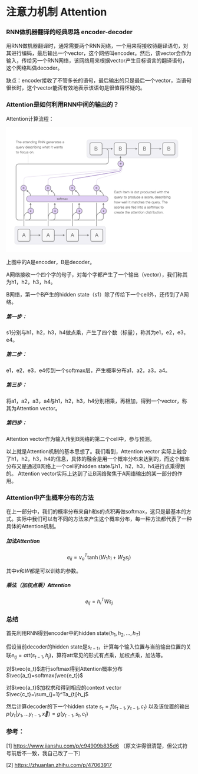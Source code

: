 # 注意力机制 Attention

### RNN做机器翻译的经典思路 encoder-decoder

用RNN做机器翻译时，通常需要两个RNN网络，一个用来将接收待翻译语句，对其进行编码，最后输出一个vector，这个网络叫encoder。然后，该vector会作为输入，传给另一个RNN网络，该网络用来根据vector产生目标语言的翻译语句，这个网络叫做decoder。

缺点：encoder接收了不管多长的语句，最后输出的只是最后一个vector，当语句很长时，这个vector能否有效地表示该语句是很值得怀疑的。

### Attention是如何利用RNN中间的输出的？

Attention计算流程：

![attention](..\image_storage\attention.png)

上图中的A是encoder，B是decoder。

A网络接收一个四个字的句子，对每个字都产生了一个输出（vector），我们称其为h1，h2，h3，h4。

B网络，第一个B产生的hidden state（s1）除了传给下一个cell外，还传到了A网络。

##### 第一步：

s1分别与h1，h2，h3，h4做点乘，产生了四个数（标量），称其为e1，e2，e3，e4。

##### 第二步：

e1，e2，e3，e4传到一个softmax层，产生概率分布a1，a2，a3，a4。

##### 第三步：

将a1，a2，a3，a4与h1，h2，h3，h4分别相乘，再相加，得到一个vector，称其为Attention vector。

##### 第四步：

Attention vector作为输入传到B网络的第二个cell中，参与预测。

以上就是Attention机制的基本思想了。我们看到，Attention vector 实际上融合了h1，h2，h3，h4的信息，具体的融合是用一个概率分布来达到的，而这个概率分布又是通过B网络上一个cell的hidden state与h1，h2，h3，h4进行点乘得到的。
Attention vector实际上达到了让B网络聚焦于A网络输出的某一部分的作用。

### Attention中产生概率分布的方法

在上一部分中，我们的概率分布来自h和s的点积再做softmax，这只是最基本的方式。实际中我们可以有不同的方法来产生这个概率分布，每一种方法都代表了一种具体的Attention机制。

##### 加法Attention

$$
e_{ij}=v_a^T\tanh(W_1h_i + W_2s_j)
$$

其中$v$和$W$都是可以训练的参数。

##### 乘法（加权点乘）Attention

$$
e_{ij}=h_i^T W s_j
$$

### 总结

首先利用RNN得到encoder中的hidden state$(h_1,h_2,...,h_T)$

假设当前decoder的hidden state是$s_{t-1}$，计算每个输入位置与当前输出位置的关联$e_{tj}=att(s_{t-1},h_j)$，算符att常见的形式有点乘，加权点乘，加法等。

对$\vec{e_t}$进行softmax得到Attention概率分布 $\vec{a_t}=softmax(\vec{e_t})$

对$\vec{a_t}$加权求和得到相应的context vector $\vec{c_t}=\sum_{j=1}^Ta_{tj}h_j$

然后计算decoder的下一个hidden state $s_t=f(s_{t-1},y_{t-1},c_t)$ 以及该位置的输出 $p(y_t|y_1,...y_{t-1},\vec x)=g(y_{t-1},s_t,c_t)$





### 参考：

[1] https://www.jianshu.com/p/c94909b835d6 （原文讲得很清楚，但公式符号前后不一致，我自己改了一下）

[2] https://zhuanlan.zhihu.com/p/47063917